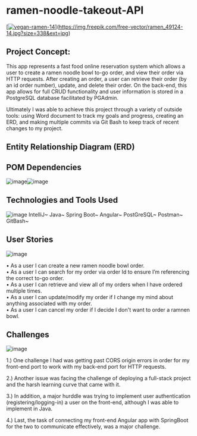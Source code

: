 # ramen-noodle-takeout-API
[[![vegan-ramen-14](https://user-images.githubusercontent.com/94870846/156311784-23044a32-b32c-4754-8680-f10f175a5f82.jpg)](https://img.freepik.com/free-vector/ramen_49124-14.jpg?size=338&ext=jpg)](https://img.freepik.com/free-vector/ramen_49124-14.jpg?size=338&ext=jpg)

## Project Concept:

This app represents a fast food online reservation system which allows a user to create a ramen noodle bowl to-go order, and view their order via HTTP requests. After creating an order, a user can retrieve their order (by an id order number), update, and delete their order.  On the back-end, this app allows for full CRUD functionality and user information is stored in a PostgreSQL database facilitated by PGAdmin.  

Ultimately I was able to achieve this project through a variety of outside tools: using Word document to track my goals and progress, creating an ERD, and making multiple commits via Git Bash to keep track of recent changes to my project.

## Entity Relationship Diagram (ERD)

## POM Dependencies

![image](https://user-images.githubusercontent.com/94870846/152493122-c6563368-462a-4bfa-aff1-8517cff00ab5.png)![image](https://user-images.githubusercontent.com/94870846/152492518-c14b4795-4e6c-427c-9920-a14c270468e5.png)

## Technologies and Tools Used

![image](https://user-images.githubusercontent.com/94870846/152493640-cd82f4c2-7a41-4007-9799-7237cdcf60cb.png)
IntelliJ~
Java~
Spring Boot~
Angular~
PostGreSQL~
Postman~
GitBash~


## User Stories

![image](https://user-images.githubusercontent.com/94870846/152494729-699a44be-502e-4648-88b4-107e2e80002e.png)

•	As a user I can create a new ramen noodle bowl order. <br />
•	As a user I can search for my order via order Id to ensure I’m referencing the correct to-go order.  <br />
•	As a user I can retrieve and view all of my orders when I have ordered multiple times.  <br />
•	As a user I can update/modify my order if I change my mind about anything associated with my order.  <br />
•	As a user I can cancel my order if I decide I don't want to order a ramnen bowl.  <br />

## Challenges

![image](https://user-images.githubusercontent.com/94870846/152495215-90a3a232-2105-42fd-9a70-9d169a3ca08e.png)

1.)	 One challenge I had was getting past CORS origin errors in order for my front-end port to work with my back-end port for HTTP requests. <br />

2.)	Another issue was facing the challenge of deploying a full-stack project and the harsh learning curve that came with it.<br />

3.)	In addition, a major hurddle was trying to implement user authentication (registering/logging-in) a user on the front-end, although I was able to implement in Java.  <br />

4.)	Last, the task of connecting my front-end Angular app with SpringBoot for the two to communicate effectively, was a major challenge.  <br />
